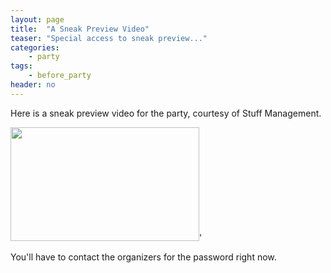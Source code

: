 ```yaml
---
layout: page
title:  "A Sneak Preview Video"
teaser: "Special access to sneak preview..."
categories:
    - party
tags:
    - before_party
header: no
---
```


Here is a sneak preview video for the party, courtesy of Stuff Management.

<a href="https://vimeo.com/183257587" target="_blank"><img src="http://keithatkinson.party/images/start-video-keith-trailer-302x182.jpg" width="302" height="182" alt=""/></a>'

You'll have to contact the organizers for the password right now.
